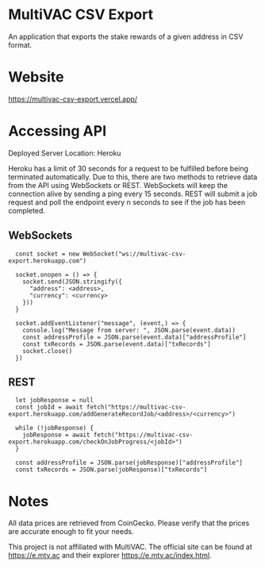 # MultiVAC CSV Export

An application that exports the stake rewards of a given address in CSV format.

# Website
https://multivac-csv-export.vercel.app/

#  Accessing API

Deployed Server Location: Heroku

Heroku has a limit of 30 seconds for a request to be fulfilled before being terminated automatically. Due to this, there are two methods to retrieve data from the API using WebSockets or REST. WebSockets will keep the connection alive by sending a ping every 15 seconds. REST will submit a job request and poll the endpoint every n seconds to see if the job has been completed.

## WebSockets

```
  const socket = new WebSocket("ws://multivac-csv-export.herokuapp.com")
  
  socket.onopen = () => {
    socket.send(JSON.stringify({
      "address": <address>,
      "currency": <currency>
    }))
  }
  
  socket.addEventListener("message", (event,) => {
    console.log("Message from server: ", JSON.parse(event.data))
    const addressProfile = JSON.parse(event.data)["addressProfile"]
    const txRecords = JSON.parse(event.data)["txRecords"]
    socket.close()
  })
```
## REST

```
  let jobResponse = null
  const jobId = await fetch("https://multivac-csv-  export.herokuapp.com/addGenerateRecordJob/<address>/<currency>")
	
  while (!jobResponse) {
    jobResponse = await fetch("https://multivac-csv-export.herokuapp.com/checkOnJobProgress/<jobId>")
  }
    
  const addressProfile = JSON.parse(jobResponse)["addressProfile"]
  const txRecords = JSON.parse(jobResponse)["txRecords"]
```

# Notes

All data prices are retrieved from CoinGecko. Please verify that the prices are accurate enough to fit your needs.

This project is not affiliated with MultiVAC. The official site can be found at https://e.mtv.ac and their explorer https://e.mtv.ac/index.html.
